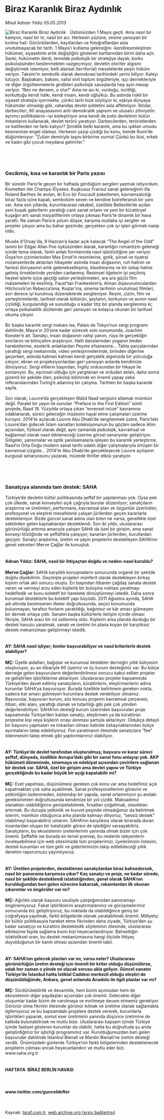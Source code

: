 # Biraz Karanlık Biraz Aydınlık

*Misal Adnan Yıldız 05.05.2013*

<div class="yazi"><img align="left" alt="Biraz Karanlık Biraz Aydınlık" border="0" src="http://www.taraf.com.tr/fotoraflar/makaleler/biraz-karanlik-biraz-aydinlik_5334_orijinal.jpg" style="border-right-width:10px; border-color:#FFFFFF"/>Üstümüzden 1 Mayıs geçti. Ama nasıl bir kamyon, nasıl bir tır, nasıl bir acı. Herkesin yüzüne, sesine yansıyan bir kırılma hali. Görüntülerden, kayıtlardan ve fotoğraflardan asla unutulmayacak bir tarih. 1 Mayıs’ı kutlama geleneğini -kendiresmileştiren hükümet, siyasetinin artık değiştiğini gösteren kartlarından birini daha açtı. Sanki, hükümetin derdi, temelde psikolojik bir stratejiye dayalı; korku psikolojisinden beslenmekten vazgeçmiyor, devletin otoriter algısını değiştirmek istemiyor, belli alansal (territorial) meselelerde peşin hüküm veriyor. Taksim’in sembolik olarak demokrasi tarihindeki yerini biliyor. Kaleyi tutuyor. Başbakanı, bakanı, valisi sivil toplum örgütleriyle, işçi dernekleriyle ve diğer örgütlenmelerle girdikleri psikolojik savaşlarda hep aynı mesajı veriyor. “Ben ne dersem, o olur!” Ama ne acı ki, vurduğu, incittiği, korkuttuğu kendi halkı, kendi insanı, kendi oğlu/kızı. Bu aslında riskli bir siyaset stratejisi içermekte, çünkü tarih bize söylüyor ki; eşkiya dünyaya hükümdar olmadığı gibi, vatandaş devlet şiddetini asla affetmiyor. İktidar, darbecileri, 80 anayasasının anti-demokratik yapısını ve ulusalcı zihniyetin ayrımcı politikalarını –iyi kieleştiriyor ama kendi de polis devletinin bütün imkanlarını kullanarak, devlet terörü yaratıyor. Darbecilerden, teröristlerden ve katillerden ne farkı kalıyor? Şimdilik belki karanlık, ama bu ışıktan umudu kesmemize engel olamaz. Herkesin yazıp çizdiği bu konu, bende Rumi’de düğümleniyor: “Zulüm demiriyle taşını birbirine vurma! Çünkü bu ikisi, erkek ve kadın gibi çocuk meydana getirirler.”<br/><br/>
<h3> </h3>
<h3>Gecikmiş, kısa ve karanlık bir Paris yazısı</h3>Bir süredir Paris’te geçen bir haftada gördüğüm sergileri yazmak istiyordum. Kısmetten öte Champs-Élysées. Kuşkusuz Fransız sanat geleneğinin illa Roland Barthes ile anılan, iki Eco bir Foucault paketlenen, kavramsalcılığı biraz fazla içine kapalı, sembolizm seven ve kendine bolreferanslı bir yanı var. Ama son yıllarda, kurumlararası rekabet, özellikle Belleville’de açılan yeni kuşak galerilerin yarattığı canlı sanat ortamı ve yeni bir küratöryel kuşağın artı sanat insiyatiflerinin ortaya çıkması Paris’te dinamik bir hava yarattı. Ne zaman Paris’e yolum düşse, karşıma mutlaka iyi sergiler ve projeler çıkıyor ama bu bahar gezimde, gerçekten çok iyi işleri görmek nasip oldu.<br/><br/>Musée d'Orsay'da, 9 Haziran’a kadar açık kalacak “The Angel of the Odd” ismini bir Edgar Allan Poe öyküsünden alarak, karanlığın romantizm geleneği içinde tema olarak, farklı anlatı formlarında nasıl işle(n)diğine yer veriyor. Goya’nın çizimlerinden Max Ernst’in resimlerine, gotik, şiirsel ve tiyatral mizansenlerde aktarılan hikayeler aslında insan doğasının, ruh halinin ve fantezi dünyasının artık gelenekselleşmiş, klasikleşmiş ve bir üslup haline gelmiş örneklerinde yeniden canlanmış. Resimsel öğelerin iyi seçilmiş heykel işlerle içiçe geçtiği salon yerleştirmeleri, ara ara güçlü film malzemeleri ile kesilmiş. Faust’tan Frankestein’a, Alman dışavurumculardan Hitchcock’un Rebecca’sına, Kuşlar’ına, sinema tarihinin unutulmaz filmleri, son derece iyi kurulmuş düzeneklerde sergileniyor. Resim, çizim, film ve yerleştirmelerde, tarihsel olarak kötünün, şeytanın, korkunun ve acının nasıl çizildiği, kurgulandığı ve sunulduğu o kadar titiz bir planda sergilenmiş ki; ortaya psikanalitik düzlemde geri yansıyan ve kolayca okunan bir tarihsel okuma çıkıyor.<br/><br/>Bir başka karanlık sergi mekanı ise, Palais de Tokyo’nun sergi programı dahilinde, Mayıs’ın 20’sine kadar sürecek solo sunumunda, Joachim Koester’e ait. Sanatçı, insan doğasının vahşi yanını, rüya ile gerçekliğin sınırlarını ve bilinçaltını araştırıyor. Haiti danslarından yoganın beden hareketlerine, esoterik anlatılardan Peyote efsanesine... Tahta parçalarından yarattığı sergi mekanında, video yerleştirmelerinde, birinden diğerine geçerken, aslında katman katman kendi gerçeklik algımızda bir yolculuğa çıkıyor; ekran ve projeksiyonlardan geri yansıyan anlarda kendimize dönüyoruz. Sergi ellilerin başından, İngiliz ordusundan bir hikaye ile sonlanıyor. Bu, eşcinsel olduğu için yargılanan ve ordudan atılan, daha sonra gizemli bir şekilde ölen; psikoloji biliminde en önemli yapay zeka referanslarından Turing’e adanmış bir çalışma. Tarihten bir başka karanlık sayfa.<br/><br/>Son olarak, Louvre’da gerçekleşen Walid Raad sergisini atlamak mümkün değil. Paralel bir yayın ile sunulan “Preface to the First Edition” isimli projede, Raad 18. Yüzyılda ortaya çıkan “evrensel müze” kavramına odaklanarak, süreci geleceğin müzesini hayal etme çalışmaları üzerine kuruyor. 2014’te açılacak Louvre Abu Dhabi’de sergilenmek üzere, Paris’teki Louvre’dan gidecek İslam sanatları koleksiyonunun bu göçten sadece iklim açısından, fiziksel olarak değil, aynı zamanda psikolojik, kavramsal ve bağlamsal olarak nasıl etkileneceği üzerine görsel senaryolar geliştiriyor. Gölgeler, yansımalar ve optik yanılsamalarla işleyen bu karanlık yerleştirme, Raad’ın Orta Doğu modern sanat tarihi odaklı diğer çalışmalarıyla örtüşen bir kavramsal çizgide... 2014’te Abu Dhabi’de gerçekleşecek Louvre açılışının kurgusal senaryosunu yazarak, müzede thriller etkisi yaratıyor.<br/><br/>
<h3> </h3>
<h3>Sanatçıya alanında tam destek: SAHA</h3>Türkiye’de devletin kültür politikasında şeffaf bir yapılanması yok. Oysa pek çok ülkede, sanat konseyleri açık çağrıyla burslar düzenliyor; sanatçıların araştırma ve üretimleri, performans, kavramsal plan ve özgünlük üzerinden, profesyonel ve eleştirel mesafelerle çalışan jürilerden geçen kararlarla destekleniyor. Bizde güncel sanat adına olan biten ne varsa, genellikle özel sektörden gelen kaynaklardan desteklendi. Son iki yıldır, uluslararası görünürlüğü artırma amacıyla çalışan SAHA da özel bir girişim, ama sanat konseyi titizliğinde ve şeffaflıkla çalışıyor; kararları jürilerden, kurullardan geçiyor. Sanatçı araştırma, üretim ve yayın projelerini destekleyen SAHA’nın genel sekreteri Merve Çağlar ile konuştuk.<br/><br/>
<h4>Adnan Yıldız: SAHA, nasıl bir ihtiyaçtan doğdu ve neden-nasıl kuruldu?</h4><strong>Merve Çağlar:</strong> SAHA karşılıklı konuşmaların sonucunda organik bir şekilde doğdu diyebilirim. Geçmişte projeleri münferit olarak destekleyen birkaç kişinin ortak aklı sonucu oluştu. En başından itibaren çağdaş sanata destek veren ve vermeyi arzu eden kişilerle bir buluşma noktası yaratmayı hedefledik ve bunu kolektif bir harekete dönüştürmeyi istedik. Daha sonra kurumsal desteklerle bu kolektif yapı büyüdü. 2011 Ağustos ayında, SAHA adı altında benimsenen ilkeler doğrultusunda, seçici konumunda bulunmayan, tarafsız fonların yaratıldığı, bağımsız ve kâr amacı gütmeyen bir dernek ortaya çıktı. Sanatın başka kültürlerle iletişim içinde olması fikriyle, SAHA aracı bir rol üstlenmiş oldu. Kişilerin arka planda durduğu bir destek havuzu yaratmak, sanatı ve üretimi ön plana koyan bir karşılıksız destek mekanizması geliştirmeyi istedik.<br/><br/>
<h4>AY: SAHA nasıl işliyor; kimler başvurabiliyor ve nasıl kriterlerle destek alabiliyor?</h4><strong>MÇ:</strong> Üyelik aidatları, bağışlar ve kurumsal destekler derneğin yıllık bütçesini oluşturuyor, şu an itibariyle 60 üyemiz ve üç kurum desteğimiz var. Bu bütçe derneğe gelen başvuruların değerlendirilmesi sonucu kabul edilen projeler ve geliştirilen işbirliklerine aktarılıyor. Uluslararası projeler kapsamında Türkiye’den davet edilmiş sanatçıların, küratörlerin, eleştirmenlerin adına kurumlar SAHA’ya başvuruyor. Burada özellikle belirtmem gereken nokta, sadece kar amacı gütmeyen kurumlara destek verebiliyor olmamız. Başvurular, başvuran kurum, söz konusu projenin kavramsal çerçevesi, itibarı, etki alanı, yarattığı olanak ve tutarlılığı gibi pek çok yönden değerlendiriliyor. SAHA’nın desteği kurum üzerinden başvurulan proje kapsamında Türkiye’den katılan sanatçı, eleştirmen ya da küratörün projesine kişi veya kişilerin onayı alınması şartıyla aktarılıyor. Oldukça detaylı bir başvuru yapmaları ve imkanları olması halinde özkaynaklarından bütçe ayırmalarını talep edebiliyoruz. Fon yaratmanın ötesinde sanatçılara “fee” ödenmesini talep etmek gibi yaptırımlarımız olabiliyor.<br/><br/>
<h4>AY: Türkiye’de devlet tarafından oluşturulmuş; başvuru ve karar süreci şeffaf, dünyada, özellikle Avrupa’daki gibi bir sanat fonu anlayışı yok. AKP hükümeti döneminde, sinemaya ve edebiyat açısından çevirilere sağlanan bir destek var. SAHA, özel bir girişim ama devlet yapısı ve Türkiye gerçekliğinde bu kadar büyük bir açığı kapatabilir mi?</h4><strong>MÇ:</strong> Evet yapılması, düşünülmesi gereken çok konu var ama hedefimiz açık kapatmaktan çok saha açabilmek. Sanat profesyonellerinin görevini ve yetkinliğini üstlenmeden, sistemdışı bir yapıda, sanat ortamımızın şu andaki gereksinimleri doğrultusunda kendimize bir yol çizdik. Maksadımız olanakları olabildiğince genişletebilmek, fırsatları çoğaltmak, olasılıkları artırmak. Bu duruşla yetkinlik ve kuvvet peşinde olmadığımızı da belirtmek isterim, mümkün olduğunca arka planda kalmayı diliyoruz, “sessiz destek” olabilmeyi başarabiliriz umarım. SAHA’nın karşılıksız olarak birarada duran insanlardan oluşan bir katalizatör görevi de işlediğini varsayabiliriz. Sanatçıların, bu ekosistemin üretenlerinin yanında olmak bizim için çok önemli. Şeffaflık ise burada en temel prensip, bu nedenle isteyenlerin inceleyebilmesi için web sitesimizde tüm projelerimizi, üyelerimizin listesini, destek kurumları ve tüm gelir ve giderlerimizin takip edilebileceği yıllık denetim raporumuzu yayımlıyoruz.<br/><br/>
<h4>AY: Üretilen projelerden, desteklenen sanatçılardan biraz bahsedersek, nasıl bir panorama karşımıza çıkar? Kaç sanatçı ve proje, ne kadar sürede, nasıl bir şekilde desteklendi istatistiğinden; genel olarak SAHA’nın kurulduğundan beri gelen sürecine bakarsak, rakamlardan ilk okunan çıkarımlar ve öngörüler var mı?</h4><strong>MÇ:</strong> Ağırlıklı olarak başvuru usulüyle çalıştığımızdan panoramayı öngöremiyoruz. Fakat işbirliklerini araştırmalarımız ve görüşmelerimiz sonucunda biz geliştiriyoruz, bu noktada da olabildiğince geniş bir coğrafyaya yayılmak, farklı bölgelerde olanak yaratabilmek önemli. Milliyetçi bir kültür politikasıyla hareket etme fikrinden daha ziyade, Türkiye’den şu kadar sanatçıyı ve küratörü destekledik söyleminin ötesinde, uluslararası etkileşime fayda sağlama kısmı bizi heyecanlandırıyor. Bahsettiğin istatistiksel oran, bu destek mekanizmasına hangi ölçüde ihtiyaç duyulduğunun bir kanıtı olması açısından önemli tabii.<br/><br/>
<h4>AY: SAHA’nın gelecek planları var mı, varsa neler? Uluslararası görünürlüğün üretim desteği için önemli bir kriter olduğu düşünülürse, odak her zaman o yönde mi olacak sorusu akla geliyor. Güncel sanatın Türkiye’de İstanbul hatta İstiklal Caddesi merkezli olduğu eleştiri de düşünüldüğünde, Ankara, genel anlamda Anadolu ile ilgili planlar var mı?</h4><strong>MÇ:</strong> Sürdürülebilirlik ve devamlılık, hem bizim açımızdan hem de ekosistemin diğer paydaşları açısından çok önemli. Gelecekte diğer oluşumlar kadar bizim de varolmaya ve evrilmeye devam etmemiz gerekiyor. Görünür olma fikrinin ötesinde görünür kılmak ve üretime olanak sağlamakla ilgileniyoruz ve bu kapsamdaki projelere destek vererek, kurumlarla işbirlikleri yaparak, somut eser üretiminin yanında düşünce üretimine de katkıda bulunabilirsek ne mutlu bize. Uluslararası kapsam içinde Türkiye içinde faaliyet gösteren kurumlar da olabilir, hatta bu doğrultuda şu anda geliştirdiğimiz bir işbirliği programımız var. Kurulduğumuzdan beri gelen başvurular dahilinde İstanbul Bienali ve Mardin Bienali’ne üretim desteği verdik. Önümüzdeki günlerde Türkiye’nin farklı bölgelerinden desteklenecek projelerin çıkması ancak heyecanlandırır ve mutlu eder bizi.<br/>www.saha.org.tr<br/><br/>
<h4>HAFTAYA  BİRAZ BERLİN HAVASI</h4><br/>
<h4>www.twitter.com/gunceldefter</h4><br/>
</div>

Kaynak: [taraf.com.tr](http://www.taraf.com.tr:80/misal-adnan-yildiz/makale-biraz-karanlik-biraz-aydinlik.htm), [web.archive.org (arşiv bağlantısı)](http://web.archive.org/web/20131018155953/http://www.taraf.com.tr:80/misal-adnan-yildiz/makale-biraz-karanlik-biraz-aydinlik.htm)

